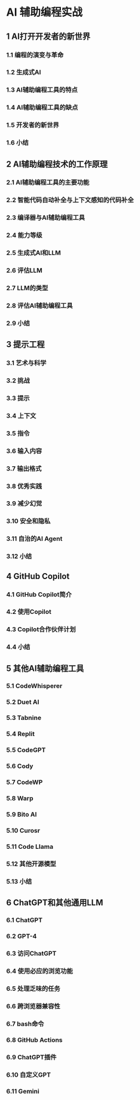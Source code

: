 # AI 辅助编程实战

## 1 AI打开开发者的新世界

### 1.1 编程的演变与革命

### 1.2 生成式AI

### 1.3 AI辅助编程工具的特点

### 1.4 AI辅助编程工具的缺点

### 1.5 开发者的新世界

### 1.6 小结

## 2 AI辅助编程技术的工作原理

### 2.1 AI辅助编程工具的主要功能

### 2.2 智能代码自动补全与上下文感知的代码补全

### 2.3 编译器与AI辅助编程工具

### 2.4 能力等级

### 2.5 生成式AI和LLM

### 2.6 评估LLM

### 2.7 LLM的类型

### 2.8 评估AI辅助编程工具

### 2.9 小结

## 3 提示工程

### 3.1 艺术与科学

### 3.2 挑战

### 3.3 提示

### 3.4 上下文

### 3.5 指令

### 3.6 输入内容

### 3.7 输出格式

### 3.8 优秀实践

### 3.9 减少幻觉

### 3.10 安全和隐私

### 3.11 自治的AI Agent

### 3.12 小结

## 4 GitHub Copilot

### 4.1 GitHub Copilot简介

### 4.2 使用Copilot

### 4.3 Copilot合作伙伴计划

### 4.4 小结

## 5 其他AI辅助编程工具

### 5.1 CodeWhisperer

### 5.2 Duet AI

### 5.3 Tabnine

### 5.4 Replit

### 5.5 CodeGPT

### 5.6 Cody

### 5.7 CodeWP

### 5.8 Warp

### 5.9 Bito AI

### 5.10 Curosr

### 5.11 Code Llama

### 5.12 其他开源模型

### 5.13 小结

## 6 ChatGPT和其他通用LLM

### 6.1 ChatGPT

### 6.2 GPT-4

### 6.3 访问ChatGPT

### 6.4 使用必应的浏览功能

### 6.5 处理乏味的任务

### 6.6 跨浏览器兼容性

### 6.7 bash命令

### 6.8 GitHub Actions

### 6.9 ChatGPT插件

### 6.10 自定义GPT

### 6.11 Gemini
